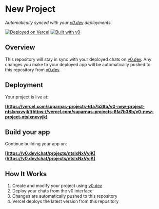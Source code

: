 # New Project

*Automatically synced with your [v0.dev](https://v0.dev) deployments*

[![Deployed on Vercel](https://img.shields.io/badge/Deployed%20on-Vercel-black?style=for-the-badge&logo=vercel)](https://vercel.com/suparnas-projects-6fa7b38b/v0-new-project-ntslxnxvyjk)
[![Built with v0](https://img.shields.io/badge/Built%20with-v0.dev-black?style=for-the-badge)](https://v0.dev/chat/projects/ntslxNxVyjK)

## Overview

This repository will stay in sync with your deployed chats on [v0.dev](https://v0.dev).
Any changes you make to your deployed app will be automatically pushed to this repository from [v0.dev](https://v0.dev).

## Deployment

Your project is live at:

**[https://vercel.com/suparnas-projects-6fa7b38b/v0-new-project-ntslxnxvyjk](https://vercel.com/suparnas-projects-6fa7b38b/v0-new-project-ntslxnxvyjk)**

## Build your app

Continue building your app on:

**[https://v0.dev/chat/projects/ntslxNxVyjK](https://v0.dev/chat/projects/ntslxNxVyjK)**

## How It Works

1. Create and modify your project using [v0.dev](https://v0.dev)
2. Deploy your chats from the v0 interface
3. Changes are automatically pushed to this repository
4. Vercel deploys the latest version from this repository

